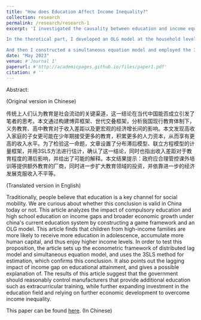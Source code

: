 ```yaml
---
title: "How does Education Affect Income Inequality?"
collection: research
permalink: /research/research-1
excerpt: 'I investigated the causality between education and income equality in macro background in this paper.

In the therotical part, I developed an OLG model at the household level, incorporating the choice of continuing high school education. By introducing the probability of attending college after completing high school, it captured the relationship between family education decisions and income, thereby unravelling mechanisms by which education perpetuates social immobility.

And then I constructed a simultaneous equation model and employed the 3SLS method for estimation against the backdrop of income growth, concluding that education exacerbated income inequality through various channels.'
date: "May 2023"
venue: #'Journal 1'
paperurl: #'http://academicpages.github.io/files/paper1.pdf'
citation: # ''
---
```


Abstract:

(Original version in Chinese)

传统上人们认为教育是社会流动的关键渠道，这一结论在当代中国能否成立引发了笔者的思考。本文通过构建博弈框架、世代交叠框架，分析我国现行教育体制下，义务教育、高中教育对于收入差距以及更宏观的经济增长间的影响。本文发现高收入家庭的子女更可能在少年期接受更多的教育，积累更多的人力资本，从而享有更高的收入水平。为了检验这一命题，文章设置了分布滞后模型、联立方程模型的计量框架，并用3SLS方法进行估计，确认了这一结论，同时也指出收入差距对于教育程度的滞后影响，并给出了可能的解释。本文结果提示：政府应合理管控课外培训等提供额外教育的厂商，同时进一步扩大教育领域的投资，并依靠进一步的经济发展克服收入不平等。

(Translated version in English)

Traditionally, people believe that education is a key channel for social mobility. We are curious about whether this conclusion is valid in China today or not. This article analyzes the impact of compulsory education and high school education on income gaps and broader economic growth under china's current education system by constructing a game framework and an OLG model. This article finds that children from high-income families are more likely to receive more education in adolescence, accumulate more human capital, and thus enjoy higher income levels. In order to test this proposition, the article sets up the econometric framework of distributed lag model and simultaneous equation model, and uses the 3SLS method for estimation, which confirms this conclusion. It also points out the lagging impact of income gap on educational attainment, and gives a possible explanation of. The results of this article suggest that the government should reasonably control manufacturers that provide additional education such as extracurricular training, while further expanding investment in the education field and relying on further economic development to overcome income inequality.

This paper can be found [here](../assets/Edu&Income.pdf). (In Chinese)